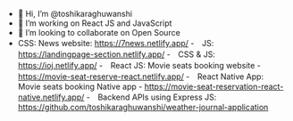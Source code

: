 - 👋 Hi, I’m @toshikaraghuwanshi
- 🌱 I’m working on React JS and JavaScript
- 💞️ I’m looking to collaborate on Open Source
-  CSS: News website: https://7news.netlify.app/
-⁣　JS: https://landingpage-section.netlify.app/
⁣-　CSS & JS: https://ioj.netlify.app/
⁣-　React JS: Movie seats booking website - https://movie-seat-reserve-react.netlify.app/
⁣-　React Native App: Movie seats booking Native app - https://movie-seat-reservation-react-native.netlify.app/
⁣-　Backend APIs using Express JS: https://github.com/toshikaraghuwanshi/weather-journal-application

<!---
toshikaraghuwanshi/toshikaraghuwanshi is a ✨ special ✨ repository because its `README.md` (this file) appears on your GitHub profile.
You can click the Preview link to take a look at your changes.
--->
